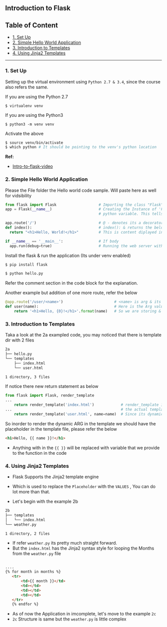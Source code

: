Introduction to Flask
---

## Table of Content

- [1. Set Up](https://github.com/kubotravis/my_notes/blob/master/Self_Placed/Flask/Introduction_to_Flask.md#1-set-up)
- [2. Simple Hello World Application](https://github.com/kubotravis/my_notes/blob/master/Self_Placed/Flask/Introduction_to_Flask.md#2-simple-hello-world-application)
- [3. Introduction to Templates](https://github.com/kubotravis/my_notes/blob/master/Self_Placed/Flask/Introduction_to_Flask.md#3-introduction-to-templates)
- [4. Using Jinja2 Templates](https://github.com/kubotravis/my_notes/blob/master/Self_Placed/Flask/Introduction_to_Flask.md#4-using-jinja2-templates)

----

### 1. Set Up

Setting up the virtual environment using `Python 2.7 & 3.4`, since the course also refers the same.

If you are using the Python 2.7

`$ virtualenv venv`

If you are using the Python3

`$ python3 -m venv venv`

Activate the above

```bash
$ source venv/bin/activate
$ which python # It should be pointing to the venv's python location
```

**Ref:**
- [Intro-to-flask-video](http://github.com/miguelgrinberg/oreilly-intro-to-flask-video.git)

### 2. Simple Hello World Application

Please the File folder the Hello world code sample. Will paste here as well for vidsibility

```python
from flask import Flask                   # Importing the class "Flask" from package "flask"
app = Flask(__name__)                     # Creating the Instance of 'Flask' main class and storing it in the global variable "app" & also passing the arg __name__  its a
                                          # python variable. This tells the location of application. Here its search for templated & static file. (Its defacto like)

app.route('/')                            # @ - denotes its a decorator and its registers the url '/', which will run the function
def index():                              # index(): & returns the below std output
  return "<h1>Hello, World!</h1>"         # This is content diplayed in the browser

if __name__ == '__main__':                # If body
  app.run(debug=true)                     # Running the web server with debug option
```

Install the flask & run the application (Its under venv enabled)

```bash
$ pip install flask

$ python hello.py
```

Refer the comment section in the code block for the explanation.

Another example but addition of one more route, refer the below

```python
@app.route('/user/<name>')                       # <name> is arg & its dynamic. It can be anything
def user(name):                                  # Here is the Arg value used from the route which is given by client
    return '<h1>Hello, {0}!</h1>'.format(name)   # So we are storing & returing the what ever suplied in the URI as a greeting
```

### 3. Introduction to Templates

Taka a look at the 2a exampled code, you may noticed that there is template dir with 2 files

```bash
2a
├── hello.py
└── templates
    ├── index.html
    └── user.html

1 directory, 3 files
```

If notice there new return statement as below

```python
from flask import Flask, render_template
...
    return render_template('index.html')            # render_template is the function which is imported from Flask, So its basically grabs the ARG values which is 
...                                                 # the actual template files
    return render_template('user.html', name=name)  # Since its dynamic, here we are passing the ARG to the template to render at runtime
```

So inorder to render the dynamic ARG in the template we should have the placeholder in the template file, please refer the below

```html
<h1>Hello, {{ name }}!</h1>
```

- Anything with in the `{{ }}` will be replaced with variable that we provide to the function in the code

### 4. Using Jinja2 Templates

- Flask Supports the Jinja2 template engine
- Which is used to replace the `Placeholder` with the `VALUES` , You can do lot more than that.

- Let's begin with the example 2b

 ```bash
 2b
 ├── templates
 │   └── index.html
 └── weather.py
 
 1 directory, 2 files
 ```

- If refer `weather.py` its pretty much straight forward. 
- But the `index.html` has the Jinja2 syntax style for looping the Months from the `weather.py` file

 ```html

....
 {% for month in months %}
    <tr>
        <td>{{ month }}</td>
        <td></td>
        <td></td>
        <td></td>
    </tr>
    {% endfor %}

 ```

- As of now the Application in imcomplete, let's move to the example `2c`
- `2c` Structure is same but the `weather.py` is little complex
